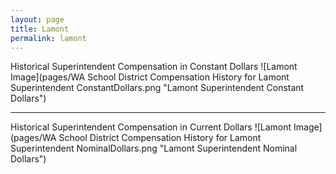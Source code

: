 ```yaml
---
layout: page
title: Lamont
permalink: lamont
---
```



Historical Superintendent Compensation in Constant Dollars
![Lamont Image](pages/WA School District Compensation History for Lamont Superintendent ConstantDollars.png "Lamont Superintendent Constant Dollars")

___

Historical Superintendent Compensation in Current Dollars
![Lamont Image](pages/WA School District Compensation History for Lamont Superintendent NominalDollars.png "Lamont Superintendent Nominal Dollars")